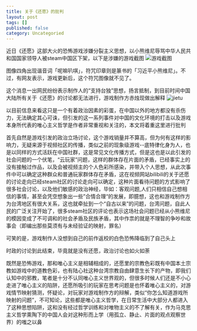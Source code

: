 ```yaml
---
title: 关于《还愿》的批判
layout: post
tags: []
published: false
category: Uncategoried
---
```

 近日《还愿》这部大火的恐怖游戏涉嫌分裂主义思想，以小熊维尼辱骂中华人民共和国国家领导人被steam中国区下架，以下是涉嫌的游戏截图
![游戏截图](https://img5.cna.com.tw/www/WebPhotos/1024/20190223/20190223000032.jpg "")

 图像四角出现谐音词「呢嘛叭唭」，符咒印章则是篆书的「习近平小熊维尼」。不过，有网友表示，游戏更新后，这个符咒图像就不见了。

 这个消息一出网民纷纷表示制作人的“支持台独”思想，扬言抵制，到目前时间中国大陆所有关于《还愿》的讨论都无法进行，游戏制作方赤烛现做出解释
![jietu](https://img.appledaily.com.tw/images/ReNews/20170208/640_c5b7695470ae85b2b289a0c7b043d5be.jpg "")

 以目前信息来看这只是一个有着政治因素的彩蛋，在中国以外的地方都没有杀伤力，无法确定其心可诛，但引发的这一系列事件对中国的文化环境的打击以及游戏本身所代表的唯心主义哲学是作者非常重视和关注的，本文将着重这里进行批判

 首先自然是游戏引发的政治立场讨论，这个游戏销量并不算高，但为何有这样的影响力，无疑来源于视频社区的传播，类似之前的现象级游戏--底特律化身为人，也是以同样的方式活跃在中国社群，这是常见文化传播方式，但是这也是以此引发的社会问题的一个伏笔，“云玩家”问题，这样的群体存在片面的矛盾，已经事实上的没有接触过作品，以及会被视频主的个人色彩所感染，并带入个人思想，从此次事件中可以确定这种群众和普通玩家群体存在矛盾，这在视频网站bilibili的关于还愿的讨论走向已经steam社区的讨论走向可以确定，这种片面看待问题的方式影响了很多社会讨论，以及他们敏感的政治神经，毕如：客观问题,人们只相信自己想相信的事情，甚至会凭空想象出一些”合情合理“的发展，即臆想，这也和游戏制作方为台湾地区有很大关系，这也就牵扯到一个“自古以来”的问题，台湾问题，自此人民的广泛关注开始了，很多steam社区的评论也表示这场社会问题已经从小熊维尼的模因变成了不可调和的社会矛盾及民族矛盾，其中作祟的就是不理智的争吵和故事会（即编出那些莫须有与未经验证的映射，罪名）
 
 可笑的是，游戏制作人没想到自己的前作返校的白色恐怖降临到了自己头上
 
 时政的讨论到此结束，毕竟就是没有还愿，政治讨论也如火如荼
 
 既然是恐怖游戏，那和唯心主义是相辅相成的，还愿里的宗教色彩既有中国本土宗教如游戏中的道教色彩，也有陆心社这种台湾宗教自由肆意生长下的产物，即我们认知中的邪教，笔者是十分不认同唯心主义世界观的，但很多时候人们还是不小心走进了唯心主义的陷阱，还愿所吸引的玩家在思考问题是也怀着唯心主义的，对游戏情节映射猜测，怀疑论，对玩家对游戏制作方的辩解，类似“你怎么知道游戏所映射的问题”，不可知论，这些都是唯心主义哲学，在日常生活中大部分人都进入了这种思想陷阱，这和没有经过哲学训练和对唯物主义的不了解有关，作为马克思主义哲学熏陶下的中国人会对这种形而上学（用孤立、静止、片面的观点观察世界）的嗤之以鼻